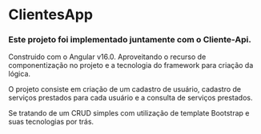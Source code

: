 # ClientesApp

### Este projeto foi implementado juntamente com o Cliente-Api.

Construido com o Angular v16.0. Aproveitando o recurso de componentização no projeto e a tecnologia do framework para criação da lógica.

O projeto consiste em criação de um cadastro de usuário, cadastro de serviços prestados para cada usuário e a consulta de serviços prestados.

Se tratando de um CRUD simples com utilização de template Bootstrap e suas tecnologias por trás.

